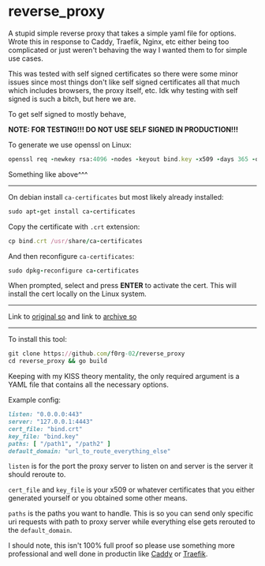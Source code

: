 # reverse_proxy
A stupid simple reverse proxy that takes a simple yaml file for options. Wrote this in response to Caddy, Traefik, Nginx, etc either being too complicated or just weren't behaving the way I wanted them to for simple use cases.

This was tested with self signed certificates so there were some minor issues since most things don't like self signed certificates all that much which includes browsers, the proxy itself, etc. Idk why testing with self signed is such a bitch, but here we are.

To get self signed to mostly behave,

**NOTE: FOR TESTING!!! DO NOT USE SELF SIGNED IN PRODUCTION!!!**

To generate we use openssl on Linux:

```ruby
openssl req -newkey rsa:4096 -nodes -keyout bind.key -x509 -days 365 -out bind.crt -addext 'subjectAltName = IP:127.0.0.1' -subj '/C=US/ST=CA/L=SanFrancisco/O=MyCompany/OU=RND/CN=localhost/'
```

Something like above^^^

------

On debian install `ca-certificates` but most likely already installed:

```ruby
sudo apt-get install ca-certificates
```

Copy the certificate with `.crt` extension:

```ruby
cp bind.crt /usr/share/ca-certificates
```

And then reconfigure `ca-certificates`:

```ruby
sudo dpkg-reconfigure ca-certificates
```

When prompted, select and press **ENTER** to activate the cert. This will install the cert locally on the Linux system. 

------

Link to [original so](https://unix.stackexchange.com/a/90607) and link to [archive so](https://web.archive.org/web/20230729053542/https://unix.stackexchange.com/questions/90450/adding-a-self-signed-certificate-to-the-trusted-list/90607)

------

To install this tool:

```ruby
git clone https://github.com/f0rg-02/reverse_proxy
cd reverse_proxy && go build
```

Keeping with my KISS theory mentality, the only required argument is a YAML file that contains all the necessary options.

Example config:

```ruby
listen: "0.0.0.0:443"
server: "127.0.0.1:4443"
cert_file: "bind.crt"
key_file: "bind.key"
paths: [ "/path1", "/path2" ]
default_domain: "url_to_route_everything_else"
```

`listen` is for the port the proxy server to listen on and server is the server it should reroute to.

`cert_file` and `key_file` is your x509 or whatever certificates that you either generated yourself or you obtained some other means.

`paths` is the paths you want to handle. This is so you can send only specific uri requests with path to proxy server while everything else gets rerouted to the `default_domain`.

I should note, this isn't 100% full proof so please use something more professional and well done in productin like [Caddy](https://caddyserver.com/) or [Traefik](https://traefik.io/traefik/).


